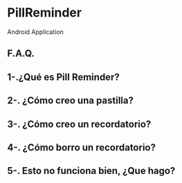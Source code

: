 PillReminder
============

Android Application

F.A.Q.
------------------------------------------------------


1-.¿Qué es Pill Reminder?
------------------------------------------------------

2-. ¿Cómo creo una pastilla?
------------------------------------------------------

3-. ¿Cómo creo un recordatorio?
------------------------------------------------------

4-. ¿Cómo borro un recordatorio?
------------------------------------------------------

5-. Esto no funciona bien, ¿Que hago?
------------------------------------------------------
